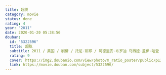 ```yaml
---
title: 超脱
category: movie
status: done
rating: 4
year: "2011"
date: 2020-01-20 05:38:56
douban:
  id: "5322596"
  title: 超脱
  subtitle: 2011 / 美国 / 剧情 / 托尼·凯耶 / 阿德里安·布罗迪 马西娅·盖伊·哈登
  rating: 9
  cover: https://img2.doubanio.com/view/photo/m_ratio_poster/public/p1305562621.jpg
  link: https://movie.douban.com/subject/5322596/
---
```



